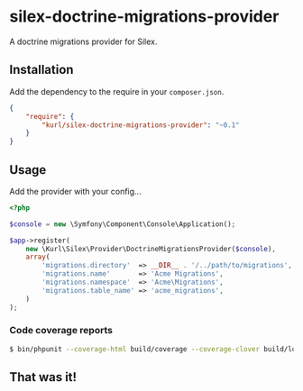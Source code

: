 # silex-doctrine-migrations-provider

A doctrine migrations provider for Silex.

## Installation

Add the dependency to the require in your `composer.json`.

```json
{
    "require": {
        "kurl/silex-doctrine-migrations-provider": "~0.1"
    }
}
```

## Usage

Add the provider with your config...

```php
<?php

$console = new \Symfony\Component\Console\Application();

$app->register(
    new \Kurl\Silex\Provider\DoctrineMigrationsProvider($console), 
    array(
        'migrations.directory'  => __DIR__ . '/../path/to/migrations',
        'migrations.name'       => 'Acme Migrations',
        'migrations.namespace'  => 'Acme\Migrations',
        'migrations.table_name' => 'acme_migrations',
    )
);
```

### Code coverage reports

```sh
$ bin/phpunit --coverage-html build/coverage --coverage-clover build/logs/clover.xml --log-junit build/logs/phpunit.xml
```

## That was it!